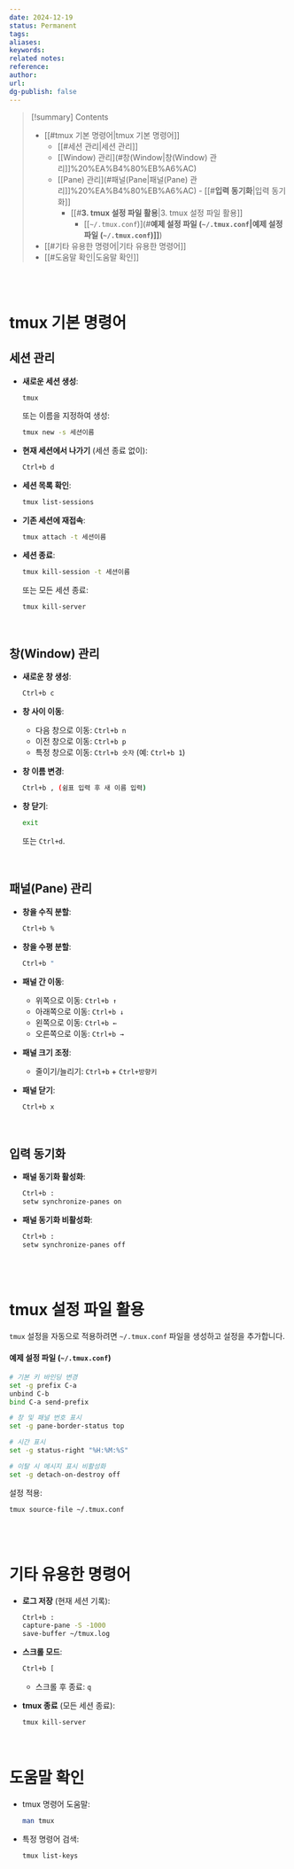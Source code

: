 ```yaml
---
date: 2024-12-19
status: Permanent
tags: 
aliases: 
keywords: 
related notes: 
reference: 
author: 
url: 
dg-publish: false
---
```


>[!summary] Contents
> 
> - [[#tmux 기본 명령어|tmux 기본 명령어]]
> 	- [[#세션 관리|세션 관리]]
> 	- [[Window) 관리](#창(Window|창(Window) 관리]]%20%EA%B4%80%EB%A6%AC)
> 	- [[Pane) 관리](#패널(Pane|패널(Pane) 관리]]%20%EA%B4%80%EB%A6%AC)
> 			- [[#**입력 동기화**|입력 동기화]]
> 		- [[#**3. tmux 설정 파일 활용**|3. tmux 설정 파일 활용]]
> 			- [[`~/.tmux.conf`)](#**예제 설정 파일 (`~/.tmux.conf`|예제 설정 파일 (`~/.tmux.conf`)]]**)
> - [[#기타 유용한 명령어|기타 유용한 명령어]]
> - [[#도움말 확인|도움말 확인]]
>

<br/><br/>

# tmux 기본 명령어

## 세션 관리

- **새로운 세션 생성**:
    
    ```bash
    tmux
    ```
    
    또는 이름을 지정하여 생성:
    
    ```bash
    tmux new -s 세션이름
    ```
    
- **현재 세션에서 나가기** (세션 종료 없이):
    
    ```bash
    Ctrl+b d
    ```
    
- **세션 목록 확인**:
    
    ```bash
    tmux list-sessions
    ```
    
- **기존 세션에 재접속**:
    
    ```bash
    tmux attach -t 세션이름
    ```
    
- **세션 종료**:
    
    ```bash
    tmux kill-session -t 세션이름
    ```
    
    또는 모든 세션 종료:
    
    ```bash
    tmux kill-server
    ```
    

<br/>

## 창(Window) 관리

- **새로운 창 생성**:
    
    ```bash
    Ctrl+b c
    ```
    
- **창 사이 이동**:
    
    - 다음 창으로 이동: `Ctrl+b n`
    - 이전 창으로 이동: `Ctrl+b p`
    - 특정 창으로 이동: `Ctrl+b 숫자` (예: `Ctrl+b 1`)
- **창 이름 변경**:
    
    ```bash
    Ctrl+b , (쉼표 입력 후 새 이름 입력)
    ```
    
- **창 닫기**:
    
    ```bash
    exit
    ```
    
    또는 `Ctrl+d`.
    

<br/>

## 패널(Pane) 관리

- **창을 수직 분할**:
    
    ```bash
    Ctrl+b %
    ```
    
- **창을 수평 분할**:
    
    ```bash
    Ctrl+b "
    ```
    
- **패널 간 이동**:
    
    - 위쪽으로 이동: `Ctrl+b ↑`
    - 아래쪽으로 이동: `Ctrl+b ↓`
    - 왼쪽으로 이동: `Ctrl+b ←`
    - 오른쪽으로 이동: `Ctrl+b →`
- **패널 크기 조정**:
    
    - 줄이기/늘리기: `Ctrl+b` + `Ctrl+방향키`
- **패널 닫기**:
    
    ```bash
    Ctrl+b x
    ```
    

<br/>

## 입력 동기화

- **패널 동기화 활성화**:
    
    ```bash
    Ctrl+b :
    setw synchronize-panes on
    ```
    
- **패널 동기화 비활성화**:
    
    ```bash
    Ctrl+b :
    setw synchronize-panes off
    ```
    

<br/><br/>

# tmux 설정 파일 활용

`tmux` 설정을 자동으로 적용하려면 `~/.tmux.conf` 파일을 생성하고 설정을 추가합니다.

#### **예제 설정 파일 (`~/.tmux.conf`)**

```bash
# 기본 키 바인딩 변경
set -g prefix C-a
unbind C-b
bind C-a send-prefix

# 창 및 패널 번호 표시
set -g pane-border-status top

# 시간 표시
set -g status-right "%H:%M:%S"

# 이탈 시 메시지 표시 비활성화
set -g detach-on-destroy off
```

설정 적용:

```bash
tmux source-file ~/.tmux.conf
```

<br/><br/>

# 기타 유용한 명령어

- **로그 저장** (현재 세션 기록):
    
    ```bash
    Ctrl+b :
    capture-pane -S -1000
    save-buffer ~/tmux.log
    ```
    
- **스크롤 모드**:
    
    ```bash
    Ctrl+b [
    ```
    
    - 스크롤 후 종료: `q`
- **tmux 종료** (모든 세션 종료):
    
    ```bash
    tmux kill-server
    ```
    

<br/>

# 도움말 확인

- tmux 명령어 도움말:
    
    ```bash
    man tmux
    ```
    
- 특정 명령어 검색:
    
    ```bash
    tmux list-keys
    ```